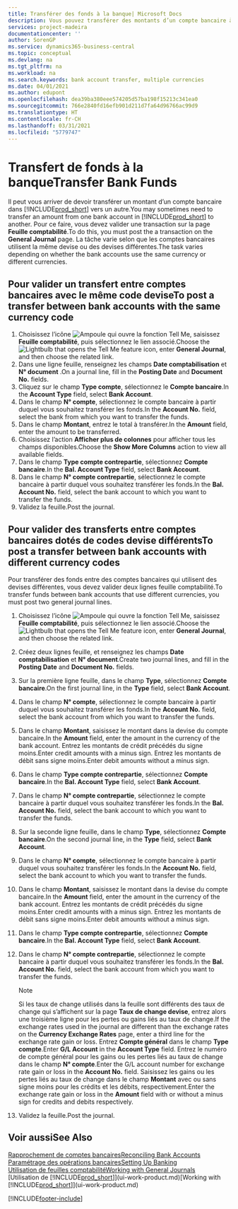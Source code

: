 ```yaml
---
title: Transférer des fonds à la banque| Microsoft Docs
description: Vous pouvez transférer des montants d’un compte bancaire à un autre, y compris dans différentes devises, en validant la transaction dans la feuille comptabilité.
services: project-madeira
documentationcenter: ''
author: SorenGP
ms.service: dynamics365-business-central
ms.topic: conceptual
ms.devlang: na
ms.tgt_pltfrm: na
ms.workload: na
ms.search.keywords: bank account transfer, multiple currencies
ms.date: 04/01/2021
ms.author: edupont
ms.openlocfilehash: dea39ba380eee574205d57ba198f15213c341ea0
ms.sourcegitcommit: 766e2840fd16efb901d211d7fa64d96766ac99d9
ms.translationtype: HT
ms.contentlocale: fr-CH
ms.lasthandoff: 03/31/2021
ms.locfileid: "5779747"
---
```

# <a name="transfer-bank-funds"></a><span data-ttu-id="5cfd3-103">Transfert de fonds à la banque</span><span class="sxs-lookup"><span data-stu-id="5cfd3-103">Transfer Bank Funds</span></span>
<span data-ttu-id="5cfd3-104">Il peut vous arriver de devoir transférer un montant d’un compte bancaire dans [!INCLUDE[prod_short](includes/prod_short.md)] vers un autre.</span><span class="sxs-lookup"><span data-stu-id="5cfd3-104">You may sometimes need to transfer an amount from one bank account in [!INCLUDE[prod_short](includes/prod_short.md)] to another.</span></span> <span data-ttu-id="5cfd3-105">Pour ce faire, vous devez valider une transaction sur la page **Feuille comptabilité**.</span><span class="sxs-lookup"><span data-stu-id="5cfd3-105">To do this, you must post the a transaction on the **General Journal** page.</span></span> <span data-ttu-id="5cfd3-106">La tâche varie selon que les comptes bancaires utilisent la même devise ou des devises différentes.</span><span class="sxs-lookup"><span data-stu-id="5cfd3-106">The task varies depending on whether the bank accounts use the same currency or different currencies.</span></span>

## <a name="to-post-a-transfer-between-bank-accounts-with-the-same-currency-code"></a><span data-ttu-id="5cfd3-107">Pour valider un transfert entre comptes bancaires avec le même code devise</span><span class="sxs-lookup"><span data-stu-id="5cfd3-107">To post a transfer between bank accounts with the same currency code</span></span>
1. <span data-ttu-id="5cfd3-108">Choisissez l’icône ![Ampoule qui ouvre la fonction Tell Me](media/ui-search/search_small.png "Dites-moi ce que vous voulez faire"), saisissez **Feuille comptabilité**, puis sélectionnez le lien associé.</span><span class="sxs-lookup"><span data-stu-id="5cfd3-108">Choose the ![Lightbulb that opens the Tell Me feature](media/ui-search/search_small.png "Tell me what you want to do") icon, enter **General Journal**, and then choose the related link.</span></span>
2. <span data-ttu-id="5cfd3-109">Dans une ligne feuille, renseignez les champs **Date comptabilisation** et **N° document** .</span><span class="sxs-lookup"><span data-stu-id="5cfd3-109">On a journal line, fill in the **Posting Date** and **Document No.** fields.</span></span>
3. <span data-ttu-id="5cfd3-110">Cliquez sur le champ **Type compte**, sélectionnez le **Compte bancaire**.</span><span class="sxs-lookup"><span data-stu-id="5cfd3-110">In the **Account Type** field, select **Bank Account**.</span></span>
4. <span data-ttu-id="5cfd3-111">Dans le champ **N° compte**, sélectionnez le compte bancaire à partir duquel vous souhaitez transférer les fonds.</span><span class="sxs-lookup"><span data-stu-id="5cfd3-111">In the **Account No.** field, select the bank from which you want to transfer the funds.</span></span>
5. <span data-ttu-id="5cfd3-112">Dans le champ **Montant**, entrez le total à transférer.</span><span class="sxs-lookup"><span data-stu-id="5cfd3-112">In the **Amount** field, enter the amount to be transferred.</span></span>
6. <span data-ttu-id="5cfd3-113">Choisissez l’action **Afficher plus de colonnes** pour afficher tous les champs disponibles.</span><span class="sxs-lookup"><span data-stu-id="5cfd3-113">Choose the **Show More Columns** action to view all available fields.</span></span>
7. <span data-ttu-id="5cfd3-114">Dans le champ **Type compte contrepartie**, sélectionnez **Compte bancaire**.</span><span class="sxs-lookup"><span data-stu-id="5cfd3-114">In the **Bal. Account Type** field, select **Bank Account**.</span></span>
8. <span data-ttu-id="5cfd3-115">Dans le champ **N° compte contrepartie**, sélectionnez le compte bancaire à partir duquel vous souhaitez transférer les fonds.</span><span class="sxs-lookup"><span data-stu-id="5cfd3-115">In the **Bal. Account No.** field, select the bank account to which you want to transfer the funds.</span></span>
9. <span data-ttu-id="5cfd3-116">Validez la feuille.</span><span class="sxs-lookup"><span data-stu-id="5cfd3-116">Post the journal.</span></span>

## <a name="to-post-a-transfer-between-bank-accounts-with-different-currency-codes"></a><span data-ttu-id="5cfd3-117">Pour valider des transferts entre comptes bancaires dotés de codes devise différents</span><span class="sxs-lookup"><span data-stu-id="5cfd3-117">To post a transfer between bank accounts with different currency codes</span></span>
<span data-ttu-id="5cfd3-118">Pour transférer des fonds entre des comptes bancaires qui utilisent des devises différentes, vous devez valider deux lignes feuille comptabilité.</span><span class="sxs-lookup"><span data-stu-id="5cfd3-118">To transfer funds between bank accounts that use different currencies, you must post two general journal lines.</span></span>

1. <span data-ttu-id="5cfd3-119">Choisissez l’icône ![Ampoule qui ouvre la fonction Tell Me](media/ui-search/search_small.png "Dites-moi ce que vous voulez faire"), saisissez **Feuille comptabilité**, puis sélectionnez le lien associé.</span><span class="sxs-lookup"><span data-stu-id="5cfd3-119">Choose the ![Lightbulb that opens the Tell Me feature](media/ui-search/search_small.png "Tell me what you want to do") icon, enter **General Journal**, and then choose the related link.</span></span>
2. <span data-ttu-id="5cfd3-120">Créez deux lignes feuille, et renseignez les champs **Date comptabilisation** et **N° document**.</span><span class="sxs-lookup"><span data-stu-id="5cfd3-120">Create two journal lines, and fill in the **Posting Date** and **Document No.** fields.</span></span>
3. <span data-ttu-id="5cfd3-121">Sur la première ligne feuille, dans le champ **Type**, sélectionnez **Compte bancaire**.</span><span class="sxs-lookup"><span data-stu-id="5cfd3-121">On the first journal line, in the **Type** field, select **Bank Account**.</span></span>
4. <span data-ttu-id="5cfd3-122">Dans le champ **N° compte**, sélectionnez le compte bancaire à partir duquel vous souhaitez transférer les fonds.</span><span class="sxs-lookup"><span data-stu-id="5cfd3-122">In the **Account No.** field, select the bank account from which you want to transfer the funds.</span></span>
5. <span data-ttu-id="5cfd3-123">Dans le champ **Montant**, saisissez le montant dans la devise du compte bancaire.</span><span class="sxs-lookup"><span data-stu-id="5cfd3-123">In the **Amount** field, enter the amount in the currency of the bank account.</span></span> <span data-ttu-id="5cfd3-124">Entrez les montants de crédit précédés du signe moins.</span><span class="sxs-lookup"><span data-stu-id="5cfd3-124">Enter credit amounts with a minus sign.</span></span> <span data-ttu-id="5cfd3-125">Entrez les montants de débit sans signe moins.</span><span class="sxs-lookup"><span data-stu-id="5cfd3-125">Enter debit amounts without a minus sign.</span></span>
6. <span data-ttu-id="5cfd3-126">Dans le champ **Type compte contrepartie**, sélectionnez **Compte bancaire**.</span><span class="sxs-lookup"><span data-stu-id="5cfd3-126">In the **Bal. Account Type** field, select **Bank Account**.</span></span>
7. <span data-ttu-id="5cfd3-127">Dans le champ **N° compte contrepartie**, sélectionnez le compte bancaire à partir duquel vous souhaitez transférer les fonds.</span><span class="sxs-lookup"><span data-stu-id="5cfd3-127">In the **Bal. Account No.** field, select the bank account to which you want to transfer the funds.</span></span>
8. <span data-ttu-id="5cfd3-128">Sur la seconde ligne feuille, dans le champ **Type**, sélectionnez **Compte bancaire**.</span><span class="sxs-lookup"><span data-stu-id="5cfd3-128">On the second journal line, in the **Type** field, select **Bank Account**.</span></span>
9. <span data-ttu-id="5cfd3-129">Dans le champ **N° compte**, sélectionnez le compte bancaire à partir duquel vous souhaitez transférer les fonds.</span><span class="sxs-lookup"><span data-stu-id="5cfd3-129">In the **Account No.** field, select the bank account to which you want to transfer the funds.</span></span>
10. <span data-ttu-id="5cfd3-130">Dans le champ **Montant**, saisissez le montant dans la devise du compte bancaire.</span><span class="sxs-lookup"><span data-stu-id="5cfd3-130">In the **Amount** field, enter the amount in the currency of the bank account.</span></span> <span data-ttu-id="5cfd3-131">Entrez les montants de crédit précédés du signe moins.</span><span class="sxs-lookup"><span data-stu-id="5cfd3-131">Enter credit amounts with a minus sign.</span></span> <span data-ttu-id="5cfd3-132">Entrez les montants de débit sans signe moins.</span><span class="sxs-lookup"><span data-stu-id="5cfd3-132">Enter debit amounts without a minus sign.</span></span>
11. <span data-ttu-id="5cfd3-133">Dans le champ **Type compte contrepartie**, sélectionnez **Compte bancaire**.</span><span class="sxs-lookup"><span data-stu-id="5cfd3-133">In the **Bal. Account Type** field, select **Bank Account**.</span></span>  
12. <span data-ttu-id="5cfd3-134">Dans le champ **N° compte contrepartie**, sélectionnez le compte bancaire à partir duquel vous souhaitez transférer les fonds.</span><span class="sxs-lookup"><span data-stu-id="5cfd3-134">In the **Bal. Account No.** field, select the bank account from which you want to transfer the funds.</span></span>

    > [!NOTE]  
    > <span data-ttu-id="5cfd3-135">Si les taux de change utilisés dans la feuille sont différents des taux de change qui s’affichent sur la page **Taux de change devise**, entrez alors une troisième ligne pour les pertes ou gains liés au taux de change.</span><span class="sxs-lookup"><span data-stu-id="5cfd3-135">If the exchange rates used in the journal are different than the exchange rates on the **Currency Exchange Rates** page, enter a third line for the exchange rate gain or loss.</span></span> <span data-ttu-id="5cfd3-136">Entrez **Compte général** dans le champ **Type compte**.</span><span class="sxs-lookup"><span data-stu-id="5cfd3-136">Enter **G/L Account** in the **Account Type** field.</span></span> <span data-ttu-id="5cfd3-137">Entrez le numéro de compte général pour les gains ou les pertes liés au taux de change dans le champ **N° compte**.</span><span class="sxs-lookup"><span data-stu-id="5cfd3-137">Enter the G/L account number for exchange rate gain or loss in the **Account No.** field.</span></span> <span data-ttu-id="5cfd3-138">Saisissez les gains ou les pertes liés au taux de change dans le champ **Montant** avec ou sans signe moins pour les crédits et les débits, respectivement.</span><span class="sxs-lookup"><span data-stu-id="5cfd3-138">Enter the exchange rate gain or loss in the **Amount** field with or without a minus sign for credits and debits respectively.</span></span>
13. <span data-ttu-id="5cfd3-139">Validez la feuille.</span><span class="sxs-lookup"><span data-stu-id="5cfd3-139">Post the journal.</span></span>

## <a name="see-also"></a><span data-ttu-id="5cfd3-140">Voir aussi</span><span class="sxs-lookup"><span data-stu-id="5cfd3-140">See Also</span></span>
[<span data-ttu-id="5cfd3-141">Rapprochement de comptes bancaires</span><span class="sxs-lookup"><span data-stu-id="5cfd3-141">Reconciling Bank Accounts</span></span>](bank-manage-bank-accounts.md)  
[<span data-ttu-id="5cfd3-142">Paramétrage des opérations bancaires</span><span class="sxs-lookup"><span data-stu-id="5cfd3-142">Setting Up Banking</span></span>](bank-setup-banking.md)  
[<span data-ttu-id="5cfd3-143">Utilisation de feuilles comptabilité</span><span class="sxs-lookup"><span data-stu-id="5cfd3-143">Working with General Journals</span></span>](ui-work-general-journals.md)  
<span data-ttu-id="5cfd3-144">[Utilisation de [!INCLUDE[prod_short](includes/prod_short.md)]](ui-work-product.md)</span><span class="sxs-lookup"><span data-stu-id="5cfd3-144">[Working with [!INCLUDE[prod_short](includes/prod_short.md)]](ui-work-product.md)</span></span>


[!INCLUDE[footer-include](includes/footer-banner.md)]